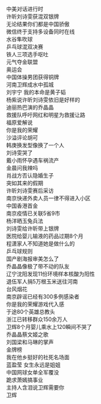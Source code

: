 中美对话进行时  
许昕刘诗雯获混双银牌  
无论结果你们都是中国骄傲  
微信终于支持多设备同时在线  
水谷隼吹球  
乒乓球混双决赛  
铁人三项选手呕吐  
元气夺金联盟  
奥运会  
中国体操男团获得铜牌  
河南卫辉成水中孤城  
刘宇宁 我的本命是黄子韬  
杨紫说许昕刘诗雯依旧是好样的  
迪丽热巴演的乔晶晶  
救援队呼吁网红和明星为救援让路  
福原爱解说  
你是我的荣耀  
沙溢评论胡可  
韩庚换发型像换了一个人  
刘诗雯哭了  
戴小雨怀孕遇车祸流产  
金晨问我辣吗  
肖战方否认隐婚生子  
突如其来的假期  
许昕刘诗雯赛后采访  
南京快递外卖人员一律不得进入小区  
中国香港首金  
南京疫情已关联5省9市  
杨洋晒玉兔兵法  
刘诗雯给许昕带上银牌  
医院给婴儿输液的药品过期8个月  
程潇家人不知道她是做什么的  
乒乓球规则  
国产剧海报审美怎么了  
乔晶晶像极了带不动的队友  
辽宁沈阳发现11份环境样本核酸为阳性  
退伍军人捐5万根玉米送往河南  
台风烟花  
南京辟谣已经有300多例感染者  
你是我的荣耀游戏代入感  
于途80个英雄总教头  
浙江已转移群众150余万人  
卫辉8个月婴儿乘水上120瞬间不哭了  
乔晶晶蔡文姬之歌  
刘国梁和马琳的掌声  
金牌榜  
我在他乡挺好的社死名场面  
蓝盈莹 女生永远是姐姐  
中国网球女单全军覆没  
跪求萧嫣搞事业  
主持人含泪说卫辉需要你  
卫辉  
